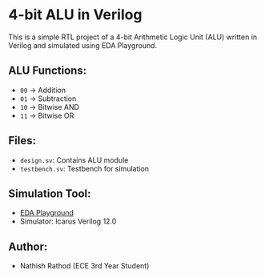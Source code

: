 # 4-bit ALU in Verilog

This is a simple RTL project of a 4-bit Arithmetic Logic Unit (ALU) written in Verilog and simulated using EDA Playground.

## ALU Functions:
- `00` → Addition
- `01` → Subtraction
- `10` → Bitwise AND
- `11` → Bitwise OR

## Files:
- `design.sv`: Contains ALU module
- `testbench.sv`: Testbench for simulation

## Simulation Tool:
- [EDA Playground](https://edaplayground.com)
- Simulator: Icarus Verilog 12.0

## Author:
- Nathish Rathod (ECE 3rd Year Student)
